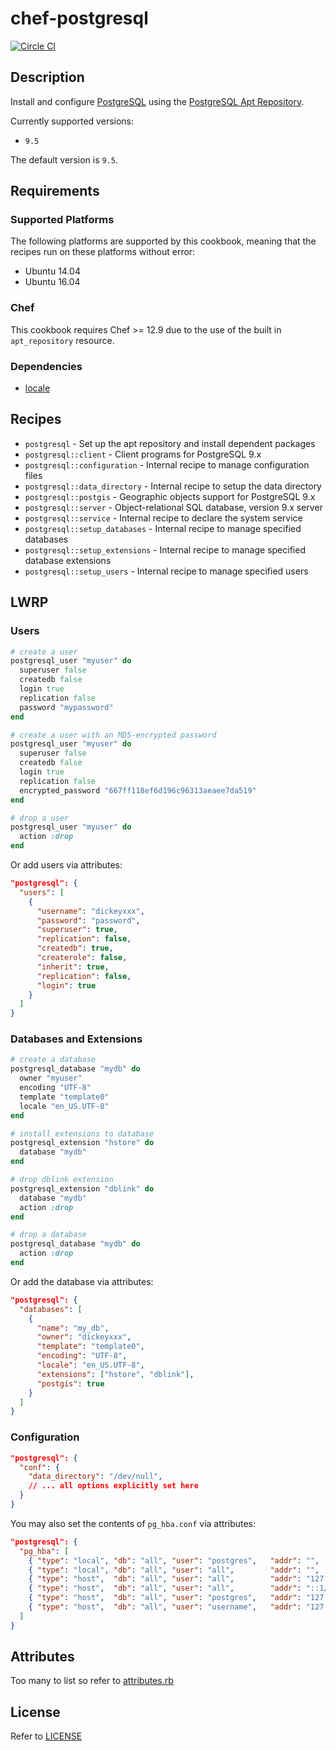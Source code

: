 # chef-postgresql

[![Circle CI](https://circleci.com/gh/Soliah/chef-postgresql.svg?style=svg)](https://circleci.com/gh/Soliah/chef-postgresql)

## Description

Install and configure [PostgreSQL](http://www.postgresql.org) using the [PostgreSQL Apt Repository](https://wiki.postgresql.org/wiki/Apt).

Currently supported versions:

* `9.5`

The default version is `9.5`.

## Requirements

### Supported Platforms

The following platforms are supported by this cookbook, meaning that the recipes run on these platforms without error:

- Ubuntu 14.04
- Ubuntu 16.04

### Chef

This cookbook requires Chef >= 12.9 due to the use of the built in `apt_repository` resource.

### Dependencies

* [locale](https://github.com/ChowOps/chef-locale)


## Recipes

* `postgresql` - Set up the apt repository and install dependent packages
* `postgresql::client` - Client programs for PostgreSQL 9.x
* `postgresql::configuration` - Internal recipe to manage configuration files
* `postgresql::data_directory` - Internal recipe to setup the data directory
* `postgresql::postgis` - Geographic objects support for PostgreSQL 9.x
* `postgresql::server` - Object-relational SQL database, version 9.x server
* `postgresql::service` - Internal recipe to declare the system service
* `postgresql::setup_databases` - Internal recipe to manage specified databases
* `postgresql::setup_extensions` - Internal recipe to manage specified database extensions
* `postgresql::setup_users` - Internal recipe to manage specified users

## LWRP

### Users

```ruby
# create a user
postgresql_user "myuser" do
  superuser false
  createdb false
  login true
  replication false
  password "mypassword"
end

# create a user with an MD5-encrypted password
postgresql_user "myuser" do
  superuser false
  createdb false
  login true
  replication false
  encrypted_password "667ff118ef6d196c96313aeaee7da519"
end

# drop a user
postgresql_user "myuser" do
  action :drop
end
```

Or add users via attributes:

```json
"postgresql": {
  "users": [
    {
      "username": "dickeyxxx",
      "password": "password",
      "superuser": true,
      "replication": false,
      "createdb": true,
      "createrole": false,
      "inherit": true,
      "replication": false,
      "login": true
    }
  ]
}
```

### Databases and Extensions

```ruby
# create a database
postgresql_database "mydb" do
  owner "myuser"
  encoding "UTF-8"
  template "template0"
  locale "en_US.UTF-8"
end

# install extensions to database
postgresql_extension "hstore" do
  database "mydb"
end

# drop dblink extension
postgresql_extension "dblink" do
  database "mydb"
  action :drop
end

# drop a database
postgresql_database "mydb" do
  action :drop
end
```

Or add the database via attributes:

```json
"postgresql": {
  "databases": [
    {
      "name": "my_db",
      "owner": "dickeyxxx",
      "template": "template0",
      "encoding": "UTF-8",
      "locale": "en_US.UTF-8",
      "extensions": ["hstore", "dblink"],
      "postgis": true
    }
  ]
}
```

### Configuration


```json
"postgresql": {
  "conf": {
    "data_directory": "/dev/null",
    // ... all options explicitly set here
  }
}
```

You may also set the contents of `pg_hba.conf` via attributes:

```json
"postgresql": {
  "pg_hba": [
    { "type": "local", "db": "all", "user": "postgres",   "addr": "",             "method": "ident" },
    { "type": "local", "db": "all", "user": "all",        "addr": "",             "method": "trust" },
    { "type": "host",  "db": "all", "user": "all",        "addr": "127.0.0.1/32", "method": "trust" },
    { "type": "host",  "db": "all", "user": "all",        "addr": "::1/128",      "method": "trust" },
    { "type": "host",  "db": "all", "user": "postgres",   "addr": "127.0.0.1/32", "method": "trust" },
    { "type": "host",  "db": "all", "user": "username",   "addr": "127.0.0.1/32", "method": "trust" }
  ]
}
```

## Attributes

Too many to list so refer to [attributes.rb](https://github.com/ChowOps/chef-postgresql/blob/master/attributes/default.rb)

## License

Refer to [LICENSE](https://github.com/ChowOps/chef-postgresql/blob/master/LICENSE)
